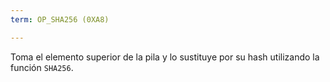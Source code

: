 ```yaml
---
term: OP_SHA256 (0XA8)

---
```

Toma el elemento superior de la pila y lo sustituye por su hash utilizando la función `SHA256`.